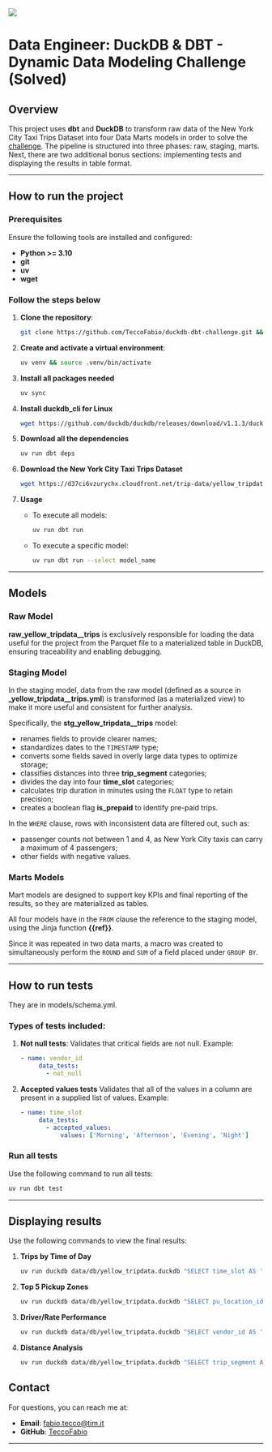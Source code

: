 <img src="https://assets.website-files.com/61a888508b7cccb7485cdac2/61b31d9009792071f950394b_logo_dscovr.svg">

# Data Engineer: DuckDB & DBT - Dynamic Data Modeling Challenge (Solved)

## Overview

This project uses **dbt** and **DuckDB** to transform raw data of the New York City Taxi Trips Dataset into four Data Marts models in order to solve the [challenge](https://github.com/dscovr/duckdb-dbt-challenge/tree/main). The pipeline is structured into three phases: raw, staging, marts. Next, there are two additional bonus sections: implementing tests and displaying the results in table format.

---

## How to run the project

### Prerequisites

Ensure the following tools are installed and configured:
- **Python >= 3.10**
- **git**
- **uv**
- **wget**

### Follow the steps below

1. **Clone the repository**:
   ```bash
   git clone https://github.com/TeccoFabio/duckdb-dbt-challenge.git && cd duckdb-dbt-challenge/
   ```

2. **Create and activate a virtual environment**:
   ```bash
   uv venv && source .venv/bin/activate
   ```

3. **Install all packages needed**
   ```bash
   uv sync
   ```

4. **Install duckdb_cli for Linux**
   ```bash
   wget https://github.com/duckdb/duckdb/releases/download/v1.1.3/duckdb_cli-linux-amd64.zip && unzip duckdb_cli-linux-amd64.zip && mv duckdb .venv/bin/
   ```

5. **Download all the dependencies**
   ```bash
   uv run dbt deps 
   ```

6. **Download the New York City Taxi Trips Dataset**
   ```bash
   wget https://d37ci6vzurychx.cloudfront.net/trip-data/yellow_tripdata_2024-01.parquet -P data/raw
   ```

7. **Usage**
   - To execute all models:
      ```bash
      uv run dbt run
      ```
   - To execute a specific model:
      ```bash
      uv run dbt run --select model_name
      ```
   
---

## Models

### **Raw Model**

**raw_yellow_tripdata__trips** is exclusively responsible for loading the data useful for the project from the Parquet file to a materialized table in DuckDB, ensuring traceability and enabling debugging.

### **Staging Model**

In the staging model, data from the raw model (defined as a source in **_yellow_tripdata__trips.yml**) is transformed (as a materialized view) to make it more useful and consistent for further analysis.

Specifically, the **stg_yellow_tripdata__trips** model:  
- renames fields to provide clearer names;  
- standardizes dates to the `TIMESTAMP` type;  
- converts some fields saved in overly large data types to optimize storage;  
- classifies distances into three **trip_segment** categories;  
- divides the day into four **time_slot** categories;  
- calculates trip duration in minutes using the `FLOAT` type to retain precision;  
- creates a boolean flag **is_prepaid** to identify pre-paid trips.  

In the `WHERE` clause, rows with inconsistent data are filtered out, such as:  
- passenger counts not between 1 and 4, as New York City taxis can carry a maximum of 4 passengers;  
- other fields with negative values.

### **Marts Models**

Mart models are designed to support key KPIs and final reporting of the results, so they are materialized as tables.

All four models have in the `FROM` clause the reference to the staging model, using the Jinja function **{{ref}}**.

Since it was repeated in two data marts, a macro was created to simultaneously perform the `ROUND` and `SUM` of a field placed under `GROUP BY`.

---

## How to run tests

They are in models/schema.yml.

### Types of tests included:
1. **Not null tests**:
   Validates that critical fields are not null. Example:
   ```yml
   - name: vendor_id
        data_tests:
          - not_null
   ```
2. **Accepted values tests**
   Validates that all of the values in a column are present in a supplied list of values. Example:
   ```yml
   - name: time_slot
        data_tests:
          - accepted_values:
              values: ['Morning', 'Afternoon', 'Evening', 'Night']
   ```

### Run all tests
Use the following command to run all tests:
```bash
uv run dbt test
```

---

## Displaying results

Use the following commands to view the final results:

1. **Trips by Time of Day**
   ```bash
   uv run duckdb data/db/yellow_tripdata.duckdb "SELECT time_slot AS 'Time Slot', printf('%,d', total_trip) AS 'Total Trip', printf('$%,.2f', total_revenue) AS 'Total Revenue' FROM Trips_by_Time_of_Day ORDER BY CASE time_slot WHEN 'Morning' THEN 1 WHEN 'Afternoon' THEN 2 WHEN 'Evening' THEN 3 WHEN 'Night' THEN 4 END;" --box
   ```

2. **Top 5 Pickup Zones**
   ```bash
   uv run duckdb data/db/yellow_tripdata.duckdb "SELECT pu_location_id AS 'Top 5 Pickup Zone', printf('%,d', total_trips) AS 'Total Trip', printf('$%,.2f', total_revenue) AS 'Total Revenue' FROM Top_5_Pickup_Zones" --box
   ```

3. **Driver/Rate Performance**
   ```bash
   uv run duckdb data/db/yellow_tripdata.duckdb "SELECT vendor_id AS 'Provider', CONCAT(average_tip_percentage, '%') AS 'Average Tip Percentage' FROM Provider_Performance" --box
   ```

4. **Distance Analysis**
   ```bash
   uv run duckdb data/db/yellow_tripdata.duckdb "SELECT trip_segment AS 'Trip Segment', CONCAT(average_trip_duration, ' minutes') AS 'Average Trip Duration', printf('$%,.2f', total_revenue) AS 'Total Revenue' FROM Distance_Analysis" --box
   ```

## Contact

For questions, you can reach me at:
- **Email**: fabio.tecco@tim.it
- **GitHub**: [TeccoFabio](https://github.com/TeccoFabio)

---